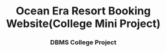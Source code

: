 
<h1 align="center">Ocean Era Resort Booking Website(College Mini Project)</h1>
<h3 align="center">DBMS College Project </h3>
